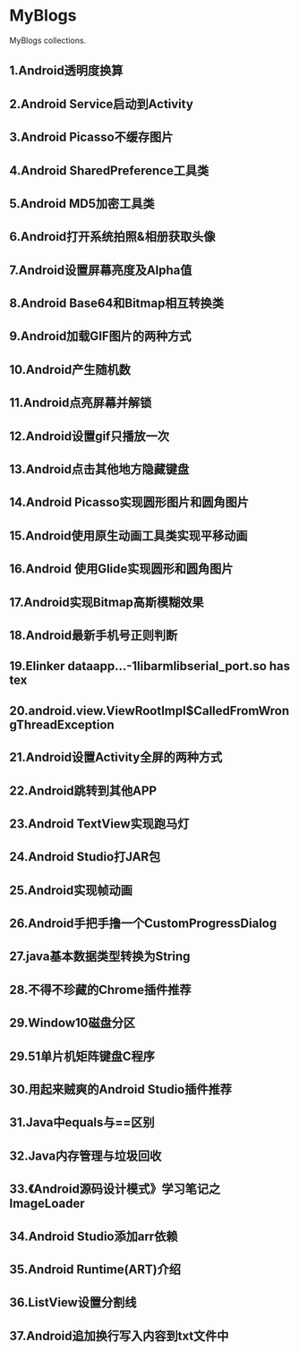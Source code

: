 # MyBlogs
MyBlogs collections.

## 1.Android透明度换算

## 2.Android Service启动到Activity

## 3.Android Picasso不缓存图片

## 4.Android SharedPreference工具类

## 5.Android MD5加密工具类

## 6.Android打开系统拍照&相册获取头像

## 7.Android设置屏幕亮度及Alpha值

## 8.Android Base64和Bitmap相互转换类

## 9.Android加载GIF图片的两种方式

## 10.Android产生随机数

## 11.Android点亮屏幕并解锁

## 12.Android设置gif只播放一次

## 13.Android点击其他地方隐藏键盘

## 14.Android Picasso实现圆形图片和圆角图片

## 15.Android使用原生动画工具类实现平移动画

## 16.Android 使用Glide实现圆形和圆角图片

## 17.Android实现Bitmap高斯模糊效果

## 18.Android最新手机号正则判断

## 19.Elinker dataapp...-1libarmlibserial_port.so has tex

## 20.android.view.ViewRootImpl$CalledFromWrongThreadException

## 21.Android设置Activity全屏的两种方式

## 22.Android跳转到其他APP

## 23.Android TextView实现跑马灯

## 24.Android Studio打JAR包

## 25.Android实现帧动画

## 26.Android手把手撸一个CustomProgressDialog

## 27.java基本数据类型转换为String

## 28.不得不珍藏的Chrome插件推荐

## 29.Window10磁盘分区

## 29.51单片机矩阵键盘C程序

## 30.用起来贼爽的Android Studio插件推荐

## 31.Java中equals与==区别

## 32.Java内存管理与垃圾回收

## 33.《Android源码设计模式》学习笔记之ImageLoader

## 34.Android Studio添加arr依赖

## 35.Android Runtime(ART)介绍

## 36.ListView设置分割线

## 37.Android追加换行写入内容到txt文件中
